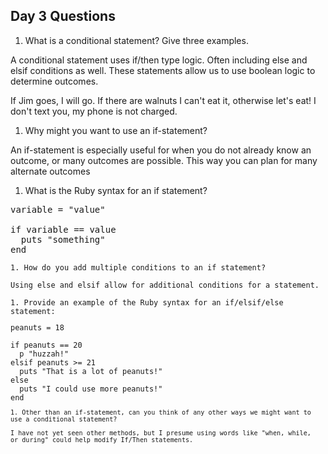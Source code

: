## Day 3 Questions

1. What is a conditional statement? Give three examples.

A conditional statement uses if/then type logic. Often including else and elsif
conditions as well. These statements allow us to use boolean logic to determine outcomes.

If Jim goes, I will go.
If there are walnuts I can't eat it, otherwise let's eat!
I don't text you, my phone is not charged.

1. Why might you want to use an if-statement?

An if-statement is especially useful for when you do not already know an
outcome, or many outcomes are possible. This way you can plan for many
alternate outcomes

1. What is the Ruby syntax for an if statement?
<pre>
variable = "value"

if variable == value
  puts "something"
end
<code>
1. How do you add multiple conditions to an if statement?

Using else and elsif allow for additional conditions for a statement.

1. Provide an example of the Ruby syntax for an if/elsif/else statement:
<pre>
peanuts = 18

if peanuts == 20
  p "huzzah!"
elsif peanuts >= 21
  puts "That is a lot of peanuts!"
else
  puts "I could use more peanuts!"
end
<code>
1. Other than an if-statement, can you think of any other ways we might want to
use a conditional statement?

I have not yet seen other methods, but I presume using words like "when, while,
or during" could help modify If/Then statements.
